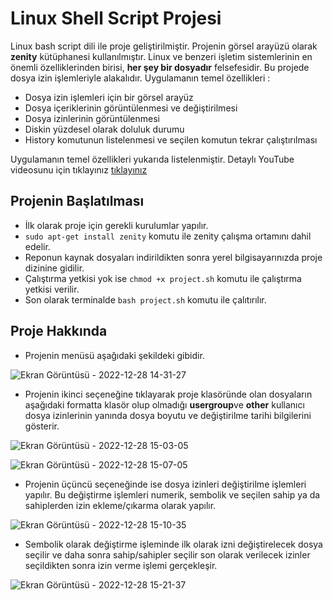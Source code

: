 # Linux Shell Script Projesi

Linux bash script dili ile proje geliştirilmiştir. Projenin görsel arayüzü olarak <b>zenity</b> kütüphanesi kullanılmıştır. Linux ve benzeri işletim sistemlerinin en önemli özelliklerinden birisi, <b>her şey bir dosyadır</b> felsefesidir. Bu projede dosya izin işlemleriyle alakalıdır. Uygulamanın temel özellikleri :

<ul>
  <li>Dosya izin işlemleri için bir görsel arayüz </li>
  <li>Dosya içeriklerinin görüntülenmesi ve değiştirilmesi</li>
  <li>Dosya izinlerinin görüntülenmesi</li>
  <li>Diskin yüzdesel olarak doluluk durumu</li>
  <li>History komutunun listelenmesi ve seçilen komutun tekrar çalıştırılması</li>
</ul>
Uygulamanın temel özellikleri yukarıda listelenmiştir. Detaylı  YouTube videosunu için tıklayınız <a href="https://www.youtube.com/?hl=tr&gl=TR">tıklayınız</a>



<h2> Projenin Başlatılması </h2>

* İlk olarak proje için gerekli kurulumlar yapılır.
* `sudo apt-get install zenity` komutu ile  zenity çalışma ortamını dahil edelir. 
* Reponun kaynak dosyaları indirildikten sonra yerel bilgisayarınızda proje dizinine gidilir.
* Çalıştırma yetkisi yok ise `chmod +x project.sh` komutu ile çalıştırma yetkisi verilir.
* Son olarak terminalde `bash project.sh` komutu ile çalıtırılır.

<h2> Proje Hakkında </h2>

* Projenin menüsü aşağıdaki şekildeki gibidir. 

![Ekran Görüntüsü - 2022-12-28 14-31-27](https://user-images.githubusercontent.com/73036927/209805896-41ff7dda-1d41-4feb-a6f6-b976a64f921b.png)

* Projenin ikinci seçeneğine tıklayarak proje klasöründe olan dosyaların aşağıdaki formatta klasör olup olmadığı <b>user</b><b>group</b>ve <b>other</b> kullanıcı dosya izinlerinin yanında dosya boyutu ve değiştirilme tarihi bilgilerini gösterir.

![Ekran Görüntüsü - 2022-12-28 15-03-05](https://user-images.githubusercontent.com/73036927/209809492-81bce8ae-6eee-4527-913a-531e6554c85d.png)

![Ekran Görüntüsü - 2022-12-28 15-07-05](https://user-images.githubusercontent.com/73036927/209809862-c97c0669-deab-46dc-aa92-6619b55534de.png)

* Projenin üçüncü seçeneğinde ise dosya izinleri değiştirilme işlemleri yapılır. Bu değiştirme işlemleri numerik, sembolik ve seçilen sahip ya da sahiplerden izin ekleme/çıkarma olarak yapılır.

![Ekran Görüntüsü - 2022-12-28 15-10-35](https://user-images.githubusercontent.com/73036927/209810343-a655a389-1ea6-4555-8a7c-de9c7af0e38a.png)


* Sembolik olarak değiştirme işleminde ilk olarak izni değiştirelecek dosya seçilir ve daha sonra sahip/sahipler seçilir son olarak verilecek izinler seçildikten sonra izin verme işlemi gerçekleşir.

![Ekran Görüntüsü - 2022-12-28 15-21-37](https://user-images.githubusercontent.com/73036927/209811550-c8adff8d-2e43-401b-832d-d76d504cf603.png)







